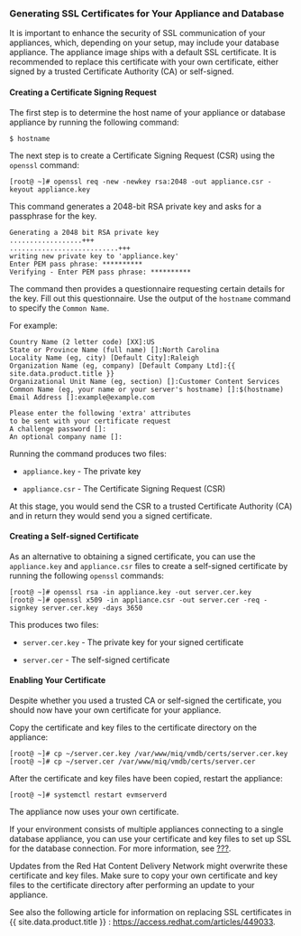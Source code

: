 ### Generating SSL Certificates for Your Appliance and Database

It is important to enhance the security of SSL communication of your
appliances, which, depending on your setup, may include your database
appliance. The appliance image ships with a default SSL certificate. It
is recommended to replace this certificate with your own certificate,
either signed by a trusted Certificate Authority (CA) or self-signed.

#### Creating a Certificate Signing Request

The first step is to determine the host name of your appliance or
database appliance by running the following command:

    $ hostname

The next step is to create a Certificate Signing Request (CSR) using the
`openssl` command:

    [root@ ~]# openssl req -new -newkey rsa:2048 -out appliance.csr -keyout appliance.key

This command generates a 2048-bit RSA private key and asks for a
passphrase for the key.

    Generating a 2048 bit RSA private key
    ..................+++
    ...........................+++
    writing new private key to 'appliance.key'
    Enter PEM pass phrase: **********
    Verifying - Enter PEM pass phrase: **********

The command then provides a questionnaire requesting certain details for
the key. Fill out this questionnaire. Use the output of the `hostname`
command to specify the `Common Name`.

For example:

    Country Name (2 letter code) [XX]:US
    State or Province Name (full name) []:North Carolina
    Locality Name (eg, city) [Default City]:Raleigh
    Organization Name (eg, company) [Default Company Ltd]:{{ site.data.product.title }}
    Organizational Unit Name (eg, section) []:Customer Content Services
    Common Name (eg, your name or your server's hostname) []:$(hostname)
    Email Address []:example@example.com

    Please enter the following 'extra' attributes
    to be sent with your certificate request
    A challenge password []:
    An optional company name []:

Running the command produces two files:

  - `appliance.key` - The private key

  - `appliance.csr` - The Certificate Signing Request (CSR)

At this stage, you would send the CSR to a trusted Certificate Authority
(CA) and in return they would send you a signed certificate.

#### Creating a Self-signed Certificate

As an alternative to obtaining a signed certificate, you can use the
`appliance.key` and `appliance.csr` files to create a self-signed
certificate by running the following `openssl` commands:

    [root@ ~]# openssl rsa -in appliance.key -out server.cer.key
    [root@ ~]# openssl x509 -in appliance.csr -out server.cer -req -signkey server.cer.key -days 3650

This produces two files:

  - `server.cer.key` - The private key for your signed certificate

  - `server.cer` - The self-signed certificate

#### Enabling Your Certificate

Despite whether you used a trusted CA or self-signed the certificate,
you should now have your own certificate for your appliance.

Copy the certificate and key files to the certificate directory on the
appliance:

    [root@ ~]# cp ~/server.cer.key /var/www/miq/vmdb/certs/server.cer.key
    [root@ ~]# cp ~/server.cer /var/www/miq/vmdb/certs/server.cer

After the certificate and key files have been copied, restart the
appliance:

    [root@ ~]# systemctl restart evmserverd

The appliance now uses your own certificate.

If your environment consists of multiple appliances connecting to a
single database appliance, you can use your certificate and key files to
set up SSL for the database connection. For more information, see
[???](#_chap_red_hat_cloudforms_security_guide_setting_ssl_for_the_database_appliance).

<div class="important">

Updates from the Red Hat Content Delivery Network might overwrite these
certificate and key files. Make sure to copy your own certificate and
key files to the certificate directory after performing an update to
your appliance.

</div>

<div class="note">

See also the following article for information on replacing SSL
certificates in {{ site.data.product.title }} :
<https://access.redhat.com/articles/449033>.

</div>
